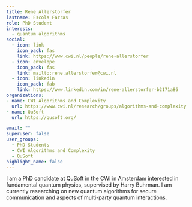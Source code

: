 ```yaml
---
title: Rene Allerstorfer
lastname: Escola Farras
role: PhD Student
interests:
  - quantum algorithms
social:
  - icon: link
    icon_pack: fas
    link: https://www.cwi.nl/people/rene-allerstorfer
  - icon: envelope
    icon_pack: fas
    link: mailto:rene.allerstorfer@cwi.nl
  - icon: linkedin
    icon_pack: fab
    link: https://www.linkedin.com/in/rene-allerstorfer-b2171a86
organizations:
- name: CWI Algorithms and Complexity
  url: https://www.cwi.nl/research/groups/algorithms-and-complexity
- name: QuSoft
  url: https://qusoft.org/

email: ""
superuser: false
user_groups:
  - PhD Students
  - CWI Algorithms and Complexity
  - QuSoft
highlight_name: false
---
```


I am a PhD candidate at QuSoft in the CWI in Amsterdam interested in fundamental quantum physics, supervised by Harry Buhrman.
I am currently researching on new quantum algorithms for secure communication and aspects of multi-party quantum interactions.
